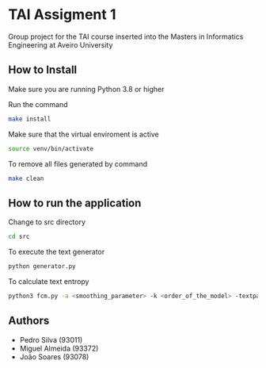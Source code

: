 # TAI Assigment 1

Group project for the TAI course inserted into the Masters in Informatics Engineering at Aveiro University

## How to Install

Make sure you are running Python 3.8 or higher

Run the command

```bash
make install
```

Make sure that the virtual enviroment is active

```bash
source venv/bin/activate
```

To remove all files generated by command

```bash
make clean
```


## How to run the application


Change to src directory
```bash
cd src
```


To execute the text generator

```bash
python generator.py
```

To calculate text entropy

```bash
python3 fcm.py -a <smoothing_parameter> -k <order_of_the_model> -textpath <path_of_the_text_file>
```

## Authors

 -  Pedro Silva (93011)
 - Miguel Almeida (93372)
 - João Soares (93078)

 

